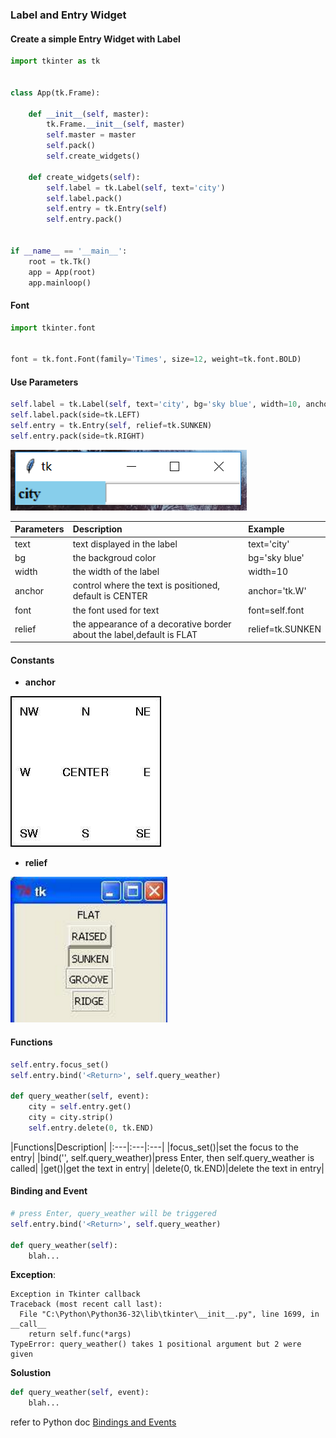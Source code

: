 ### Label and Entry Widget

#### Create a simple Entry Widget with Label
```python
import tkinter as tk


class App(tk.Frame):

    def __init__(self, master):
        tk.Frame.__init__(self, master)
        self.master = master
        self.pack()
        self.create_widgets()

    def create_widgets(self):
        self.label = tk.Label(self, text='city')
        self.label.pack()
        self.entry = tk.Entry(self)
        self.entry.pack()


if __name__ == '__main__':
    root = tk.Tk()
    app = App(root)
    app.mainloop()
```
#### Font
```python
import tkinter.font


font = tk.font.Font(family='Times', size=12, weight=tk.font.BOLD)
```

#### Use Parameters
```python
self.label = tk.Label(self, text='city', bg='sky blue', width=10, anchor=tk.W, font=self.font)
self.label.pack(side=tk.LEFT)
self.entry = tk.Entry(self, relief=tk.SUNKEN)
self.entry.pack(side=tk.RIGHT)
```
![](/assets/ch2/tkentry.PNG)

|Parameters|Description|Example|
|:---|:---|:---|
|text|text displayed in the label|text='city'|
|bg|the backgroud color|bg='sky blue'|
|width|the width of the label|width=10|
|anchor|control where the text is positioned, default is CENTER|anchor='tk.W'|
|font|the font used for text|font=self.font|
|relief|the appearance of a decorative border about the label,default is FLAT|relief=tk.SUNKEN|

#### Constants 

* **anchor**

![](/assets/ch2/tkanchor.jpg)

* **relief**

![](/assets/ch2/tkrelief.PNG)

#### Functions

```python
self.entry.focus_set()
self.entry.bind('<Return>', self.query_weather)

def query_weather(self, event):
    city = self.entry.get()
    city = city.strip()
    self.entry.delete(0, tk.END)
```
|Functions|Description|
|:---|:---|:---|
|focus_set()|set the focus to the entry|
|bind('<Return>', self.query_weather)|press Enter, then self.query_weather is called|
|get()|get the text in entry|
|delete(0, tk.END)|delete the text in entry|

#### Binding and Event

```python
# press Enter, query_weather will be triggered
self.entry.bind('<Return>', self.query_weather)

def query_weather(self):
    blah...
```
**Exception**:

    Exception in Tkinter callback
    Traceback (most recent call last):
      File "C:\Python\Python36-32\lib\tkinter\__init__.py", line 1699, in __call__
        return self.func(*args)
    TypeError: query_weather() takes 1 positional argument but 2 were given

**Solustion**

```python
def query_weather(self, event):
    blah...
```
refer to Python doc [Bindings and Events](https://docs.python.org/3.6/library/tkinter.html?highlight=bind)



